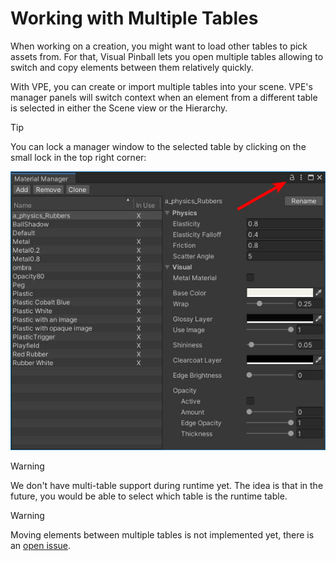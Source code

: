 # Working with Multiple Tables

When working on a creation, you might want to load other tables to pick assets from. For that, Visual Pinball lets you open multiple tables allowing to switch and copy elements between them relatively quickly.

With VPE, you can create or import multiple tables into your scene. VPE's manager panels will switch context when an element from a different table is selected in either the Scene view or the Hierarchy.

> [!tip]
> You can lock a manager window to the selected table by clicking on the small lock in the top right corner:
>
> ![lock icon](multi-table-lock.jpg)


> [!warning]
> We don't have multi-table support during runtime yet. The idea is that in the future, you would be able to select which table is the runtime table.


> [!warning]
> Moving elements between multiple tables is not implemented yet, there is an [open issue](https://github.com/freezy/VisualPinball.Engine/issues/149).
